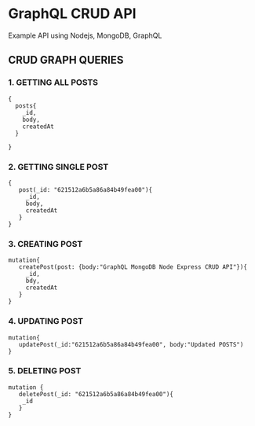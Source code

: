 # GraphQL CRUD API 
Example API using Nodejs, MongoDB, GraphQL

## CRUD GRAPH QUERIES

### 1. GETTING ALL POSTS
```
{
  posts{
    _id,
    body,
    createdAt
  }
    
}
```

### 2. GETTING SINGLE POST
```
{
   post(_id: "621512a6b5a86a84b49fea00"){
     _id,
     body,
     createdAt
   }
}
```

### 3. CREATING POST
```
mutation{
   createPost(post: {body:"GraphQL MongoDB Node Express CRUD API"}){
     _id,
     bdy,
     createdAt
   }
}
```


### 4. UPDATING POST
```
mutation{
   updatePost(_id:"621512a6b5a86a84b49fea00", body:"Updated POSTS")
}
```


### 5. DELETING POST
```
mutation {
   deletePost(_id: "621512a6b5a86a84b49fea00"){
   	_id
   }
}
```
